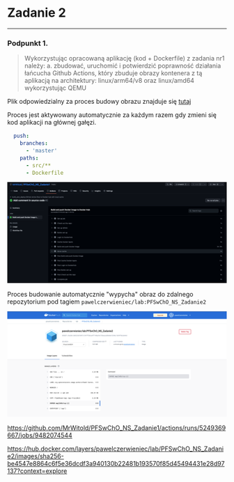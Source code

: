 # Zadanie 2

---

### Podpunkt 1.

> Wykorzystując opracowaną aplikację (kod + Dockerfile) z zadania nr1 należy:
a. zbudować, uruchomić i potwierdzić poprawność działania łańcucha Github Actions,
który zbuduje obrazy kontenera z tą aplikacją na architektury: linux/arm64/v8 oraz
linux/amd64 wykorzystując QEMU

Plik odpowiedzialny za proces budowy obrazu znajduje się [tutaj](.github/workflows/build_image.yml)

Proces jest aktywowany automatycznie za każdym razem gdy zmieni się kod aplikacji na głównej gałęzi.
```yaml
  push:
    branches:
      - 'master'
    paths:
      - src/**
      - Dockerfile
```

<img src="img/img_2.png">

Proces budowanie automatycznie "wypycha" obraz do zdalnego repozytorium pod tagiem `pawelczerwieniec/lab:PFSwChO_NS_Zadanie2`

<img src="img/img_3.png">


https://github.com/MrWitold/PFSwChO_NS_Zadanie1/actions/runs/5249369667/jobs/9482074544

https://hub.docker.com/layers/pawelczerwieniec/lab/PFSwChO_NS_Zadanie2/images/sha256-be4547e8864c6f5e36dcdf3a940130b22481b193570f85d45494431e28d97137?context=explore


